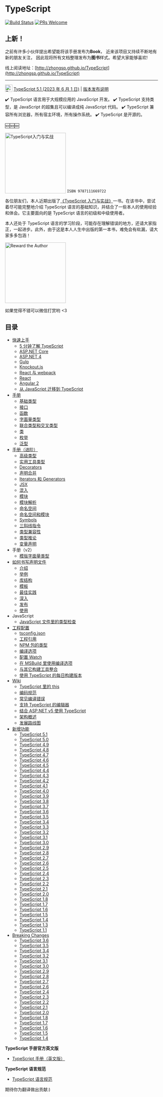 # TypeScript

[![Build Status](https://travis-ci.org/zhongsp/TypeScript.svg?branch=master)](https://travis-ci.org/zhongsp/TypeScript) [![PRs Welcome](https://img.shields.io/badge/PRs-welcome-brightgreen.svg?style=flat-square)](http://makeapullrequest.com)

## 上新！

之前有许多小伙伴提出希望能将该手册发布为**Book**，
近来该项目又持续不断地有新的朋友关注，
因此现将所有文档整理发布为**图书**样式。希望大家能够喜欢!

线上阅读地址：[http://zhongsp.github.io/TypeScript](http://zhongsp.github.io/TypeScript)

---

<!-- 🏮 祝所有开发者：牛年大吉！🏮 -->

<img src="./zh/misc/ts_logo.jpg" alt="TypeScript" width="24px" height="24px" style="vertical-align: bottom;"> [TypeScript 5.1 (2023 年 6 月 1 日)](https://devblogs.microsoft.com/typescript/announcing-typescript-5-1)
|
[版本发布说明](zh/release-notes/typescript-5.1.md)

:heavy_check_mark: TypeScript 语言用于大规模应用的 JavaScript 开发。 :heavy_check_mark: TypeScript 支持类型，是 JavaScript 的超集且可以编译成纯 JavaScript 代码。 :heavy_check_mark: TypeScript 兼容所有浏览器，所有宿主环境，所有操作系统。 :heavy_check_mark: TypeScript 是开源的。

:new::new::new:

<a href="https://github.com/zhongsp/TypeScript/issues/310"><img src="./zh/misc/ts-intro.png" alt="TypeScript入门与实战" width="200px" height="200px" style="vertical-align: bottom;"></a> `ISBN 9787111669722`

各位朋友们，本人近期出版了[《TypeScript 入门与实战》](https://github.com/zhongsp/TypeScript/issues/310)一书。在该书中，尝试着尽可能完整地介绍 TypeScript 语言的基础知识，并结合了一些本人的使用经验和体会。它主要面向的是 TypeScript 语言的初级和中级使用者。

本人还处于 TypeScript 语言的学习阶段，可能存在理解错误的地方，还请大家指正，一起进步。此外，由于这是本人人生中出版的第一本书，难免会有纰漏，请大家多多包涵！

<img src="./zh/misc/reward.jpg" alt="Reward the Author" width="200px" height="200px" style="vertical-align: bottom;">

如果觉得不错可以微信打赏哟 <3

## 目录

- [快速上手](zh/tutorials/README.md)
  - [5 分钟了解 TypeScript](zh/tutorials/typescript-in-5-minutes.md)
  - [ASP.NET Core](zh/tutorials/asp.net-core.md)
  - [ASP.NET 4](zh/tutorials/asp.net-4.md)
  - [Gulp](zh/tutorials/gulp.md)
  - [Knockout.js](zh/tutorials/knockout.md)
  - [React 与 webpack](zh/tutorials/react-and-webpack.md)
  - [React](zh/tutorials/react.md)
  - [Angular 2](zh/tutorials/angular-2.md)
  - [从 JavaScript 迁移到 TypeScript](zh/tutorials/migrating-from-javascript.md)
- [手册](zh/handbook/README.md)
  - [基础类型](zh/handbook/basic-types.md)
  - [接口](zh/handbook/interfaces.md)
  - [函数](zh/handbook/functions.md)
  - [字面量类型](zh/handbook/literal-types.md)
  - [联合类型和交叉类型](zh/handbook/unions-and-intersections.md)
  - [类](zh/handbook/classes.md)
  - [枚举](zh/handbook/enums.md)
  - [泛型](zh/handbook/generics.md)
- [手册（进阶）](zh/reference/README.md)
  - [高级类型](zh/reference/advanced-types.md)
  - [实用工具类型](zh/reference/utility-types.md)
  - [Decorators](zh/reference/decorators.md)
  - [声明合并](zh/reference/declaration-merging.md)
  - [Iterators 和 Generators](zh/reference/iterators-and-generators.md)
  - [JSX](zh/reference/jsx.md)
  - [混入](zh/reference/mixins.md)
  - [模块](zh/reference/modules.md)
  - [模块解析](zh/reference/module-resolution.md)
  - [命名空间](zh/reference/namespaces.md)
  - [命名空间和模块](zh/reference/namespaces-and-modules.md)
  - [Symbols](zh/reference/symbols.md)
  - [三斜线指令](zh/reference/triple-slash-directives.md)
  - [类型兼容性](zh/reference/type-compatibility.md)
  - [类型推论](zh/reference/type-inference.md)
  - [变量声明](zh/reference/variable-declarations.md)
- 手册（v2）
  - [模版字面量类型](zh/handbook-v2/type-manipulation/template-literal-types.md)
- [如何书写声明文件](zh/declaration-files/README.md)
  - [介绍](zh/declaration-files/introduction.md)
  - [举例](zh/declaration-files/by-example.md)
  - [库结构](zh/declaration-files/library-structures.md)
  - [模板](zh/declaration-files/templates.md)
  - [最佳实践](zh/declaration-files/do-s-and-don-ts.md)
  - [深入](zh/declaration-files/deep-dive.md)
  - [发布](zh/declaration-files/publishing.md)
  - [使用](zh/declaration-files/consumption.md)
- JavaScript
  - [JavaScript 文件里的类型检查](zh/javascript/type-checking-javascript-files.md)
- [工程配置](zh/project-config/README.md)
  - [tsconfig.json](zh/project-config/tsconfig.json.md)
  - [工程引用](zh/project-config/project-references.md)
  - [NPM 包的类型](zh/project-config/typings-for-npm-packages.md)
  - [编译选项](zh/project-config/compiler-options.md)
  - [配置 Watch](zh/project-config/configuring-watch.md)
  - [在 MSBuild 里使用编译选项](zh/project-config/compiler-options-in-msbuild.md)
  - [与其它构建工具整合](zh/project-config/integrating-with-build-tools.md)
  - [使用 TypeScript 的每日构建版本](zh/project-config/nightly-builds.md)
- [Wiki](zh/wiki/README.md)
  - [TypeScript 里的 this](zh/wiki/this-in-typescript.md)
  - [编码规范](zh/wiki/coding_guidelines.md)
  - [常见编译错误](zh/wiki/common-errors.md)
  - [支持 TypeScript 的编辑器](zh/wiki/typescript-editor-support.md)
  - [结合 ASP.NET v5 使用 TypeScript](zh/wiki/using-typescript-with-asp.net-5.md)
  - [架构概述](zh/wiki/architectural-overview.md)
  - [发展路线图](zh/wiki/roadmap.md)
- [新增功能](zh/release-notes/README.md)
  - [TypeScript 5.1](zh/release-notes/typescript-5.1.md)
  - [TypeScript 5.0](zh/release-notes/typescript-5.0.md)
  - [TypeScript 4.9](zh/release-notes/typescript-4.9.md)
  - [TypeScript 4.8](zh/release-notes/typescript-4.8.md)
  - [TypeScript 4.7](zh/release-notes/typescript-4.7.md)
  - [TypeScript 4.6](zh/release-notes/typescript-4.6.md)
  - [TypeScript 4.5](zh/release-notes/typescript-4.5.md)
  - [TypeScript 4.4](zh/release-notes/typescript-4.4.md)
  - [TypeScript 4.3](zh/release-notes/typescript-4.3.md)
  - [TypeScript 4.2](zh/release-notes/typescript-4.2.md)
  - [TypeScript 4.1](zh/release-notes/typescript-4.1.md)
  - [TypeScript 4.0](zh/release-notes/typescript-4.0.md)
  - [TypeScript 3.9](zh/release-notes/typescript-3.9.md)
  - [TypeScript 3.8](zh/release-notes/typescript-3.8.md)
  - [TypeScript 3.7](zh/release-notes/typescript-3.7.md)
  - [TypeScript 3.6](zh/release-notes/typescript-3.6.md)
  - [TypeScript 3.5](zh/release-notes/typescript-3.5.md)
  - [TypeScript 3.4](zh/release-notes/typescript-3.4.md)
  - [TypeScript 3.3](zh/release-notes/typescript-3.3.md)
  - [TypeScript 3.2](zh/release-notes/typescript-3.2.md)
  - [TypeScript 3.1](zh/release-notes/typescript-3.1.md)
  - [TypeScript 3.0](zh/release-notes/typescript-3.0.md)
  - [TypeScript 2.9](zh/release-notes/typescript-2.9.md)
  - [TypeScript 2.8](zh/release-notes/typescript-2.8.md)
  - [TypeScript 2.7](zh/release-notes/typescript-2.7.md)
  - [TypeScript 2.6](zh/release-notes/typescript-2.6.md)
  - [TypeScript 2.5](zh/release-notes/typescript-2.5.md)
  - [TypeScript 2.4](zh/release-notes/typescript-2.4.md)
  - [TypeScript 2.3](zh/release-notes/typescript-2.3.md)
  - [TypeScript 2.2](zh/release-notes/typescript-2.2.md)
  - [TypeScript 2.1](zh/release-notes/typescript-2.1.md)
  - [TypeScript 2.0](zh/release-notes/typescript-2.0.md)
  - [TypeScript 1.8](zh/release-notes/typescript-1.8.md)
  - [TypeScript 1.7](zh/release-notes/typescript-1.7.md)
  - [TypeScript 1.6](zh/release-notes/typescript-1.6.md)
  - [TypeScript 1.5](zh/release-notes/typescript-1.5.md)
  - [TypeScript 1.4](zh/release-notes/typescript-1.4.md)
  - [TypeScript 1.3](zh/release-notes/typescript-1.3.md)
  - [TypeScript 1.1](zh/release-notes/typescript-1.1.md)
- [Breaking Changes](zh/breaking-changes/README.md)
  - [TypeScript 3.6](zh/breaking-changes/typescript-3.6.md)
  - [TypeScript 3.5](zh/breaking-changes/typescript-3.5.md)
  - [TypeScript 3.4](zh/breaking-changes/typescript-3.4.md)
  - [TypeScript 3.2](zh/breaking-changes/typescript-3.2.md)
  - [TypeScript 3.1](zh/breaking-changes/typescript-3.1.md)
  - [TypeScript 3.0](zh/breaking-changes/typescript-3.0.md)
  - [TypeScript 2.9](zh/breaking-changes/typescript-2.9.md)
  - [TypeScript 2.8](zh/breaking-changes/typescript-2.8.md)
  - [TypeScript 2.7](zh/breaking-changes/typescript-2.7.md)
  - [TypeScript 2.6](zh/breaking-changes/typescript-2.6.md)
  - [TypeScript 2.4](zh/breaking-changes/typescript-2.4.md)
  - [TypeScript 2.3](zh/breaking-changes/typescript-2.3.md)
  - [TypeScript 2.2](zh/breaking-changes/typescript-2.2.md)
  - [TypeScript 2.1](zh/breaking-changes/typescript-2.1.md)
  - [TypeScript 2.0](zh/breaking-changes/typescript-2.0.md)
  - [TypeScript 1.8](zh/breaking-changes/typescript-1.8.md)
  - [TypeScript 1.7](zh/breaking-changes/typescript-1.7.md)
  - [TypeScript 1.6](zh/breaking-changes/typescript-1.6.md)
  - [TypeScript 1.5](zh/breaking-changes/typescript-1.5.md)
  - [TypeScript 1.4](zh/breaking-changes/typescript-1.4.md)

**TypeScript 手册官方英文版**

- [TypeScript 手册（英文版）](http://www.typescriptlang.org/docs/home.html)

**TypeScript 语言规范**

- [TypeScript 语言规范](https://github.com/microsoft/TypeScript/blob/master/doc/spec-ARCHIVED.md)

期待你为翻译做出贡献:)
